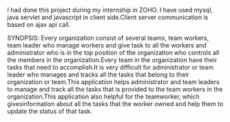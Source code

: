 I had done this project during my internship in ZOHO. I have used mysql, java servlet and javascript in client side.Client server communication is based on ajax api call.


SYNOPSIS:
     Every organization consist of several teams, team workers, team leader who manage workers and give task to all the workers and administrator who is in the top position of the organization who controls all the members in the organization.Every team in the organization have their tasks that need to accomplish.It is very difficult for administrator or team leader who manages and tracks all the tasks that belong to their organization or team.This application helps administrator and team leaders to manage and track all the tasks that is provided to the team workers in the organization.This application also helpful for the teamworker, which givesinformation about all the tasks that the worker owned and help them to update the status of that task. 
